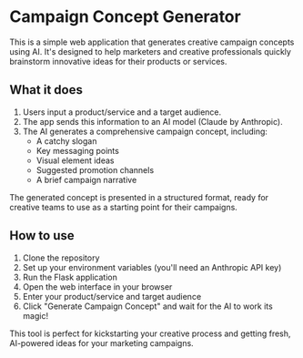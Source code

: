# Campaign Concept Generator

This is a simple web application that generates creative campaign concepts using AI. It's designed to help marketers and creative professionals quickly brainstorm innovative ideas for their products or services.

## What it does

1. Users input a product/service and a target audience.
2. The app sends this information to an AI model (Claude by Anthropic).
3. The AI generates a comprehensive campaign concept, including:
   - A catchy slogan
   - Key messaging points
   - Visual element ideas
   - Suggested promotion channels
   - A brief campaign narrative

The generated concept is presented in a structured format, ready for creative teams to use as a starting point for their campaigns.

## How to use

1. Clone the repository
2. Set up your environment variables (you'll need an Anthropic API key)
3. Run the Flask application
4. Open the web interface in your browser
5. Enter your product/service and target audience
6. Click "Generate Campaign Concept" and wait for the AI to work its magic!

This tool is perfect for kickstarting your creative process and getting fresh, AI-powered ideas for your marketing campaigns.
